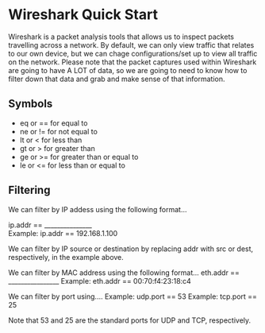 <h1>Wireshark Quick Start</h1>

<p>Wireshark is a packet analysis tools that allows us to inspect packets travelling across a network. By default, we can only view traffic 
that relates to our own device, but we can chage configurations/set up to view all traffic on the network. Please note that the packet captures
used within Wireshark are going to have A LOT of data, so we are going to need to know how to filter down that data and grab and make sense of that
information. 
</p>

<h2>Symbols</h2>
<ul>
  <li>eq or == for equal to</li>
  <li>ne or != for not equal to</li>
  <li>lt or < for less than</li>
  <li>gt or > for greater than</li>
  <li>ge or >= for greater than or equal to</li>
  <li>le or <= for less than or equal to</li>
</ul>

<h2>Filtering</h2>
We can filter by IP addess using the following format...

ip.addr == _______________  
Example: ip.addr == 192.168.1.100 

We can filter by IP source or destination by replacing addr with src or dest, respectively, in the example above. 

We can filter by MAC address using the following format...
eth.addr == ________________
Example: eth.addr == 00:70:f4:23:18:c4


We can filter by port using....
Example: udp.port == 53 
Example: tcp.port == 25 

Note that 53 and 25 are the standard ports for UDP and TCP, respectively. 



